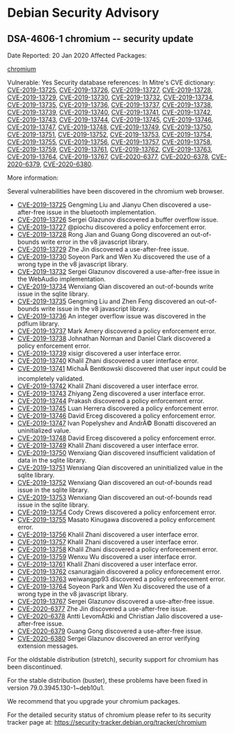 
Debian Security Advisory
========================


DSA-4606-1 chromium -- security update
--------------------------------------



Date Reported:
20 Jan 2020
Affected Packages:

[chromium](https://packages.debian.org/src:chromium)

Vulnerable:
Yes
Security database references:
In Mitre's CVE dictionary: [CVE-2019-13725](https://security-tracker.debian.org/tracker/CVE-2019-13725), [CVE-2019-13726](https://security-tracker.debian.org/tracker/CVE-2019-13726), [CVE-2019-13727](https://security-tracker.debian.org/tracker/CVE-2019-13727), [CVE-2019-13728](https://security-tracker.debian.org/tracker/CVE-2019-13728), [CVE-2019-13729](https://security-tracker.debian.org/tracker/CVE-2019-13729), [CVE-2019-13730](https://security-tracker.debian.org/tracker/CVE-2019-13730), [CVE-2019-13732](https://security-tracker.debian.org/tracker/CVE-2019-13732), [CVE-2019-13734](https://security-tracker.debian.org/tracker/CVE-2019-13734), [CVE-2019-13735](https://security-tracker.debian.org/tracker/CVE-2019-13735), [CVE-2019-13736](https://security-tracker.debian.org/tracker/CVE-2019-13736), [CVE-2019-13737](https://security-tracker.debian.org/tracker/CVE-2019-13737), [CVE-2019-13738](https://security-tracker.debian.org/tracker/CVE-2019-13738), [CVE-2019-13739](https://security-tracker.debian.org/tracker/CVE-2019-13739), [CVE-2019-13740](https://security-tracker.debian.org/tracker/CVE-2019-13740), [CVE-2019-13741](https://security-tracker.debian.org/tracker/CVE-2019-13741), [CVE-2019-13742](https://security-tracker.debian.org/tracker/CVE-2019-13742), [CVE-2019-13743](https://security-tracker.debian.org/tracker/CVE-2019-13743), [CVE-2019-13744](https://security-tracker.debian.org/tracker/CVE-2019-13744), [CVE-2019-13745](https://security-tracker.debian.org/tracker/CVE-2019-13745), [CVE-2019-13746](https://security-tracker.debian.org/tracker/CVE-2019-13746), [CVE-2019-13747](https://security-tracker.debian.org/tracker/CVE-2019-13747), [CVE-2019-13748](https://security-tracker.debian.org/tracker/CVE-2019-13748), [CVE-2019-13749](https://security-tracker.debian.org/tracker/CVE-2019-13749), [CVE-2019-13750](https://security-tracker.debian.org/tracker/CVE-2019-13750), [CVE-2019-13751](https://security-tracker.debian.org/tracker/CVE-2019-13751), [CVE-2019-13752](https://security-tracker.debian.org/tracker/CVE-2019-13752), [CVE-2019-13753](https://security-tracker.debian.org/tracker/CVE-2019-13753), [CVE-2019-13754](https://security-tracker.debian.org/tracker/CVE-2019-13754), [CVE-2019-13755](https://security-tracker.debian.org/tracker/CVE-2019-13755), [CVE-2019-13756](https://security-tracker.debian.org/tracker/CVE-2019-13756), [CVE-2019-13757](https://security-tracker.debian.org/tracker/CVE-2019-13757), [CVE-2019-13758](https://security-tracker.debian.org/tracker/CVE-2019-13758), [CVE-2019-13759](https://security-tracker.debian.org/tracker/CVE-2019-13759), [CVE-2019-13761](https://security-tracker.debian.org/tracker/CVE-2019-13761), [CVE-2019-13762](https://security-tracker.debian.org/tracker/CVE-2019-13762), [CVE-2019-13763](https://security-tracker.debian.org/tracker/CVE-2019-13763), [CVE-2019-13764](https://security-tracker.debian.org/tracker/CVE-2019-13764), [CVE-2019-13767](https://security-tracker.debian.org/tracker/CVE-2019-13767), [CVE-2020-6377](https://security-tracker.debian.org/tracker/CVE-2020-6377), [CVE-2020-6378](https://security-tracker.debian.org/tracker/CVE-2020-6378), [CVE-2020-6379](https://security-tracker.debian.org/tracker/CVE-2020-6379), [CVE-2020-6380](https://security-tracker.debian.org/tracker/CVE-2020-6380).  

More information:

Several vulnerabilities have been discovered in the chromium web browser.


* [CVE-2019-13725](https://security-tracker.debian.org/tracker/CVE-2019-13725)
Gengming Liu and Jianyu Chen discovered a use-after-free issue in the
 bluetooth implementation.
* [CVE-2019-13726](https://security-tracker.debian.org/tracker/CVE-2019-13726)
Sergei Glazunov discovered a buffer overflow issue.
* [CVE-2019-13727](https://security-tracker.debian.org/tracker/CVE-2019-13727)
@piochu discovered a policy enforcement error.
* [CVE-2019-13728](https://security-tracker.debian.org/tracker/CVE-2019-13728)
Rong Jian and Guang Gong discovered an out-of-bounds write error in the
 v8 javascript library.
* [CVE-2019-13729](https://security-tracker.debian.org/tracker/CVE-2019-13729)
Zhe Jin discovered a use-after-free issue.
* [CVE-2019-13730](https://security-tracker.debian.org/tracker/CVE-2019-13730)
Soyeon Park and Wen Xu discovered the use of a wrong type in the v8
 javascript library.
* [CVE-2019-13732](https://security-tracker.debian.org/tracker/CVE-2019-13732)
Sergei Glazunov discovered a use-after-free issue in the WebAudio
 implementation.
* [CVE-2019-13734](https://security-tracker.debian.org/tracker/CVE-2019-13734)
Wenxiang Qian discovered an out-of-bounds write issue in the sqlite
 library.
* [CVE-2019-13735](https://security-tracker.debian.org/tracker/CVE-2019-13735)
Gengming Liu and Zhen Feng discovered an out-of-bounds write issue in the
 v8 javascript library.
* [CVE-2019-13736](https://security-tracker.debian.org/tracker/CVE-2019-13736)
An integer overflow issue was discovered in the pdfium library.
* [CVE-2019-13737](https://security-tracker.debian.org/tracker/CVE-2019-13737)
Mark Amery discovered a policy enforcement error.
* [CVE-2019-13738](https://security-tracker.debian.org/tracker/CVE-2019-13738)
Johnathan Norman and Daniel Clark discovered a policy enforcement error.
* [CVE-2019-13739](https://security-tracker.debian.org/tracker/CVE-2019-13739)
xisigr discovered a user interface error.
* [CVE-2019-13740](https://security-tracker.debian.org/tracker/CVE-2019-13740)
Khalil Zhani discovered a user interface error.
* [CVE-2019-13741](https://security-tracker.debian.org/tracker/CVE-2019-13741)
MichaÅ Bentkowski discovered that user input could be incompletely
 validated.
* [CVE-2019-13742](https://security-tracker.debian.org/tracker/CVE-2019-13742)
Khalil Zhani discovered a user interface error.
* [CVE-2019-13743](https://security-tracker.debian.org/tracker/CVE-2019-13743)
Zhiyang Zeng discovered a user interface error.
* [CVE-2019-13744](https://security-tracker.debian.org/tracker/CVE-2019-13744)
Prakash discovered a policy enforcement error.
* [CVE-2019-13745](https://security-tracker.debian.org/tracker/CVE-2019-13745)
Luan Herrera discovered a policy enforcement error.
* [CVE-2019-13746](https://security-tracker.debian.org/tracker/CVE-2019-13746)
David Erceg discovered a policy enforcement error.
* [CVE-2019-13747](https://security-tracker.debian.org/tracker/CVE-2019-13747)
Ivan Popelyshev and AndrÃ© Bonatti discovered an uninitialized value.
* [CVE-2019-13748](https://security-tracker.debian.org/tracker/CVE-2019-13748)
David Erceg discovered a policy enforcement error.
* [CVE-2019-13749](https://security-tracker.debian.org/tracker/CVE-2019-13749)
Khalil Zhani discovered a user interface error.
* [CVE-2019-13750](https://security-tracker.debian.org/tracker/CVE-2019-13750)
Wenxiang Qian discovered insufficient validation of data in the sqlite
 library.
* [CVE-2019-13751](https://security-tracker.debian.org/tracker/CVE-2019-13751)
Wenxiang Qian discovered an uninitialized value in the sqlite library.
* [CVE-2019-13752](https://security-tracker.debian.org/tracker/CVE-2019-13752)
Wenxiang Qian discovered an out-of-bounds read issue in the sqlite
 library.
* [CVE-2019-13753](https://security-tracker.debian.org/tracker/CVE-2019-13753)
Wenxiang Qian discovered an out-of-bounds read issue in the sqlite
 library.
* [CVE-2019-13754](https://security-tracker.debian.org/tracker/CVE-2019-13754)
Cody Crews discovered a policy enforcement error.
* [CVE-2019-13755](https://security-tracker.debian.org/tracker/CVE-2019-13755)
Masato Kinugawa discovered a policy enforcement error.
* [CVE-2019-13756](https://security-tracker.debian.org/tracker/CVE-2019-13756)
Khalil Zhani discovered a user interface error.
* [CVE-2019-13757](https://security-tracker.debian.org/tracker/CVE-2019-13757)
Khalil Zhani discovered a user interface error.
* [CVE-2019-13758](https://security-tracker.debian.org/tracker/CVE-2019-13758)
Khalil Zhani discovered a policy enforecement error.
* [CVE-2019-13759](https://security-tracker.debian.org/tracker/CVE-2019-13759)
Wenxu Wu discovered a user interface error.
* [CVE-2019-13761](https://security-tracker.debian.org/tracker/CVE-2019-13761)
Khalil Zhani discovered a user interface error.
* [CVE-2019-13762](https://security-tracker.debian.org/tracker/CVE-2019-13762)
csanuragjain discovered a policy enforecement error.
* [CVE-2019-13763](https://security-tracker.debian.org/tracker/CVE-2019-13763)
weiwangpp93 discovered a policy enforecement error.
* [CVE-2019-13764](https://security-tracker.debian.org/tracker/CVE-2019-13764)
Soyeon Park and Wen Xu discovered the use of a wrong type in the v8
 javascript library.
* [CVE-2019-13767](https://security-tracker.debian.org/tracker/CVE-2019-13767)
Sergei Glazunov discovered a use-after-free issue.
* [CVE-2020-6377](https://security-tracker.debian.org/tracker/CVE-2020-6377)
Zhe Jin discovered a use-after-free issue.
* [CVE-2020-6378](https://security-tracker.debian.org/tracker/CVE-2020-6378)
Antti LevomÃ¤ki and Christian Jalio discovered a use-after-free issue.
* [CVE-2020-6379](https://security-tracker.debian.org/tracker/CVE-2020-6379)
Guang Gong discovered a use-after-free issue.
* [CVE-2020-6380](https://security-tracker.debian.org/tracker/CVE-2020-6380)
Sergei Glazunov discovered an error verifying extension messages.


For the oldstable distribution (stretch), security support for chromium has
been discontinued.


For the stable distribution (buster), these problems have been fixed in
version 79.0.3945.130-1~deb10u1.


We recommend that you upgrade your chromium packages.


For the detailed security status of chromium please refer to
its security tracker page at:
<https://security-tracker.debian.org/tracker/chromium>






